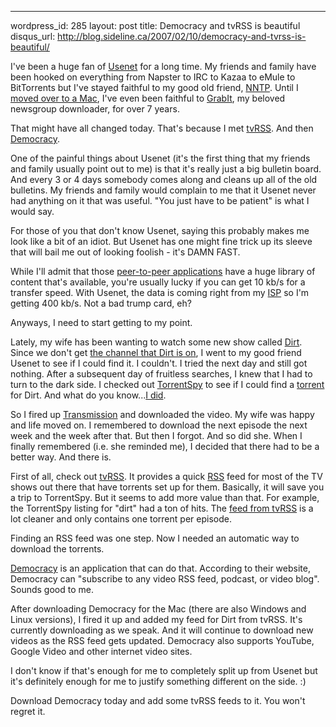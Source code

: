 --- 
wordpress_id: 285
layout: post
title: Democracy and tvRSS is beautiful
disqus_url: http://blog.sideline.ca/2007/02/10/democracy-and-tvrss-is-beautiful/

I've been a huge fan of <a href="http://en.wikipedia.org/wiki/Usenet">Usenet</a> for a long time.  My friends and family have been hooked on everything from Napster to IRC to Kazaa to eMule to BitTorrents but I've stayed faithful to my good old friend, <a href="http://en.wikipedia.org/wiki/Nntp">NNTP</a>.  Until I <a href="http://www.sideline.ca/2007/01/05/things-are-changing">moved over to a Mac</a>, I've even been faithful to <a href="http://www.shemes.com/index.php">GrabIt</a>, my beloved newsgroup downloader, for over 7 years.

That might have all changed today.   That's because I met <a href="http://tvrss.net/">tvRSS</a>.  And then <a href="http://www.getdemocracy.com/">Democracy</a>.

One of the painful things about Usenet (it's the first thing that my friends and family usually point out to me) is that it's really just a big bulletin board.  And every 3 or 4 days somebody comes along and cleans up all of the old bulletins.  My friends and family would complain to me that it Usenet never had anything on it that was useful.  "You just have to be patient" is what I would say.

For those of you that don't know Usenet, saying this probably makes me look like a bit of an idiot.  But Usenet has one might fine trick up its sleeve that will bail me out of looking foolish - it's DAMN FAST.

While I'll admit that those <a href="http://en.wikipedia.org/wiki/Peer_to_peer">peer-to-peer applications</a> have a huge library of content that's available, you're usually lucky if you can get 10 kb/s for a transfer speed.  With Usenet, the data is coming right from my <a href="http://en.wikipedia.org/wiki/Internet_service_provider">ISP</a> so I'm getting 400 kb/s.  Not a bad trump card, eh?

Anyways, I need to start getting to my point.

Lately, my wife has been wanting to watch some new show called <a href="http://www.imdb.com/title/tt0496275/">Dirt</a>.  Since we don't get <a href="http://www.fxnetworks.com/">the channel that Dirt is on</a>, I went to my good friend Usenet to see if I could find it.  I couldn't.  I tried the next day and still got nothing.  After a subsequent day of fruitless searches, I knew that I had to turn to the dark side.  I checked out <a href="http://torrentspy.com/">TorrentSpy</a> to see if I could find a <a href="http://en.wikipedia.org/wiki/BitTorrent#Torrents">torrent</a> for Dirt.  And what do you know...<a href="http://torrentspy.com/search?query=dirt&amp;submit.x=0&amp;submit.y=0">I did</a>.

So I fired up <a href="http://transmission.m0k.org/">Transmission</a> and downloaded the video.  My wife was happy and life moved on.  I remembered to download the next episode the next week and the week after that.  But then I forgot.  And so did she.  When I finally remembered (i.e. she reminded me), I decided that there had to be a better way.  And there is.

First of all, check out <a href="http://tvrss.net/">tvRSS</a>.  It provides a quick <a href="http://en.wikipedia.org/wiki/RSS_%28file_format%29">RSS</a> feed for most of the TV shows out there that have torrents set up for them.  Basically, it will save you a trip to TorrentSpy.   But it seems to add more value than that.  For example, the TorrentSpy listing for "dirt" had a ton of hits.  The <a href="http://tvrss.net/search/?distribution_group=combined&amp;show_name=dirt&amp;show_name_exact=true&amp;filename=&amp;date=&amp;quality=&amp;release_group=&amp;mode=simple">feed from tvRSS</a> is a lot cleaner and only contains one torrent per episode.

Finding an RSS feed was one step.  Now I needed an automatic way to download the torrents.

<a href="http://www.getdemocracy.com/">Democracy</a> is an application that can do that.  According to their website, Democracy can "subscribe to any video RSS feed, podcast, or video blog".  Sounds good to me.

After downloading Democracy for the Mac (there are also Windows and Linux versions), I fired it up and added my feed for Dirt from tvRSS.  It's currently downloading as we speak.  And it will continue to download new videos as the RSS feed gets updated.  Democracy also supports YouTube, Google Video and other internet video sites.

I don't know if that's enough for me to completely split up from Usenet but it's definitely enough for me to justify something different on the side.  :)

Download Democracy today and add some tvRSS feeds to it.  You won't regret it.
